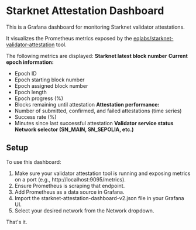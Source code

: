 # Starknet Attestation Dashboard

This is a Grafana dashboard for monitoring Starknet validator attestations.

It visualizes the Prometheus metrics exposed by the [eqlabs/starknet-validator-attestation](https://github.com/eqlabs/starknet-validator-attestation) tool.

The following metrics are displayed:
**Starknet latest block number**
**Current epoch information:**
- Epoch ID
- Epoch starting block number
- Epoch assigned block number
- Epoch length
- Epoch progress (%)
- Blocks remaining until attestation
**Attestation performance:**
- Number of submitted, confirmed, and failed attestations (time series)
- Success rate (%)
- Minutes since last successful attestation
**Validator service status**
**Network selector (SN_MAIN, SN_SEPOLIA, etc.)**

## Setup

To use this dashboard:
1. Make sure your validator attestation tool is running and exposing metrics on a port (e.g., http://localhost:9095/metrics).
2. Ensure Prometheus is scraping that endpoint.
3. Add Prometheus as a data source in Grafana.
4. Import the starknet-attestation-dashboard-v2.json file in your Grafana UI.
5. Select your desired network from the Network dropdown.

That's it.
